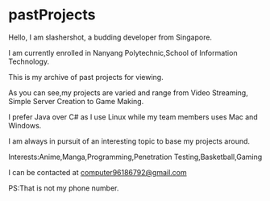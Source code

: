 # pastProjects

Hello, I am slashershot, a budding developer from Singapore.

I am currently enrolled in Nanyang Polytechnic,School of Information Technology.

This is my archive of past projects for viewing.

As you can see,my projects are varied and range from Video Streaming, Simple Server Creation to Game Making.

I prefer Java over C# as I use Linux while my team members uses Mac and Windows.

I am always in pursuit of an interesting topic to base my projects around.

Interests:Anime,Manga,Programming,Penetration Testing,Basketball,Gaming

I can be contacted at computer96186792@gmail.com

PS:That is not my phone number.
